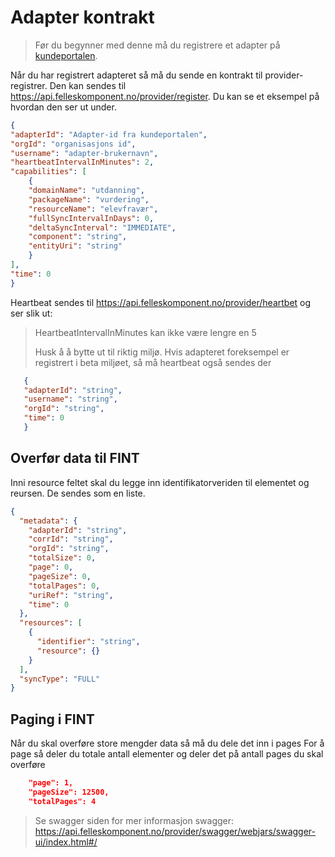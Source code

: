 # Adapter kontrakt

>Før du begynner med denne må du registrere et adapter 
> på [kundeportalen](../portal/adapter.md).


Når du har registrert adapteret så må du sende en kontrakt til provider-registrer.
Den kan sendes til https://api.felleskomponent.no/provider/register. Du kan se et eksempel på hvordan den ser ut under.

```json
{
"adapterId": "Adapter-id fra kundeportalen",
"orgId": "organisasjons id",
"username": "adapter-brukernavn",
"heartbeatIntervalInMinutes": 2,
"capabilities": [
    {
    "domainName": "utdanning",
    "packageName": "vurdering",
    "resourceName": "elevfravær",
    "fullSyncIntervalInDays": 0,
    "deltaSyncInterval": "IMMEDIATE",
    "component": "string",
    "entityUri": "string"
    }
],
"time": 0
}
```

Heartbeat sendes til https://api.felleskomponent.no/provider/heartbet og ser slik ut:

> HeartbeatIntervalInMinutes kan ikke være lengre en 5
> 
> Husk å å bytte ut til riktig miljø. Hvis adapteret foreksempel er registrert i beta miljøet,
> så må heartbeat også sendes der

 ```json
    {
    "adapterId": "string",
    "username": "string",
    "orgId": "string",
    "time": 0
    }
   ```


## Overfør data til FINT
Inni resource feltet skal du legge inn identifikatorveriden til elementet og reursen. 
De sendes som en liste.

```json
{
  "metadata": {
    "adapterId": "string",
    "corrId": "string",
    "orgId": "string",
    "totalSize": 0,
    "page": 0,
    "pageSize": 0,
    "totalPages": 0,
    "uriRef": "string",
    "time": 0
  },
  "resources": [
    {
      "identifier": "string",
      "resource": {}
    }
  ],
  "syncType": "FULL"
}

```

## Paging i FINT

Når du skal overføre store mengder data så må du dele det inn i pages
For å page så deler du totale antall elementer og deler det på antall pages du skal overføre

```json
    "page": 1,
    "pageSize": 12500,
    "totalPages": 4
```

> Se swagger siden for mer informasjon
> swagger: https://api.felleskomponent.no/provider/swagger/webjars/swagger-ui/index.html#/